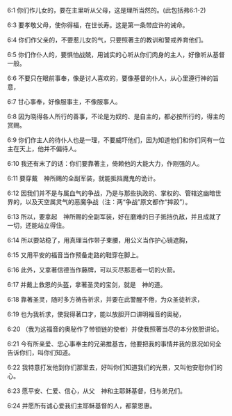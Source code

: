 <a id="1"></a>6:1  你们作儿女的，要在主里听从父母，这是理所当然的。(此包括弗6:1-2)  

<a id="3"></a>6:3  要孝敬父母，使你得福，在世长寿。这是第一条带应许的诫命。  

<a id="4"></a>6:4  你们作父亲的，不要惹儿女的气，只要照著主的教训和警戒养育他们。  

<a id="5"></a>6:5  你们作仆人的，要惧怕战兢，用诚实的心听从你们肉身的主人，好像听从基督一般。  

<a id="6"></a>6:6  不要只在眼前事奉，像是讨人喜欢的，要像基督的仆人，从心里遵行神的旨意，  

<a id="7"></a>6:7  甘心事奉，好像服事主，不像服事人。  

<a id="8"></a>6:8  因为晓得各人所行的善事，不论是为奴的、是自主的，都必按所行的，得主的赏赐。  

<a id="9"></a>6:9  你们作主人的待仆人也是一理，不要威吓他们，因为知道他们和你们同有一位主在天上，他并不偏待人。  

<a id="10"></a>6:10  我还有末了的话：你们要靠著主，倚赖他的大能大力，作刚强的人。  

<a id="11"></a>6:11  要穿戴　神所赐的全副军装，就能抵挡魔鬼的诡计。  

<a id="12"></a>6:12  因我们并不是与属血气的争战，乃是与那些执政的、掌权的、管辖这幽暗世界的，以及天空属灵气的恶魔争战（注：两“争战”原文都作“摔跤”）。  

<a id="13"></a>6:13  所以，要拿起　神所赐的全副军装，好在磨难的日子抵挡仇敌，并且成就了一切，还能站立得住。  

<a id="14"></a>6:14  所以要站稳了，用真理当作带子束腰，用公义当作护心镜遮胸，  

<a id="15"></a>6:15  又用平安的福音当作预备走路的鞋穿在脚上。  

<a id="16"></a>6:16  此外，又拿著信德当作藤牌，可以灭尽那恶者一切的火箭。  

<a id="17"></a>6:17  并戴上救恩的头盔，拿著圣灵的宝剑，就是　神的道。  

<a id="18"></a>6:18  靠著圣灵，随时多方祷告祈求，并要在此警醒不倦，为众圣徒祈求，  

<a id="19"></a>6:19  也为我祈求，使我得著口才，能以放胆开口讲明福音的奥秘，  

<a id="20"></a>6:20  （我为这福音的奥秘作了带锁链的使者）并使我照著当尽的本分放胆讲论。  

<a id="21"></a>6:21  今有所亲爱、忠心事奉主的兄弟推基古，他要把我的事情并我的景况如何全告诉你们，叫你们知道。  

<a id="22"></a>6:22  我特意打发他到你们那里去，好叫你们知道我们的光景，又叫他安慰你们的心。  

<a id="23"></a>6:23  愿平安、仁爱、信心，从父　神和主耶稣基督，归与弟兄们。  

<a id="24"></a>6:24  并愿所有诚心爱我们主耶稣基督的人，都蒙恩惠。  
